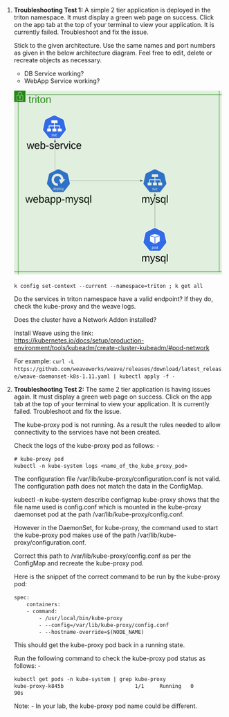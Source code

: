 1. **Troubleshooting Test 1:** A simple 2 tier application is deployed in the triton namespace. It must display a green web page on success. Click on the app tab at the top of your terminal to view your application. It is currently failed. Troubleshoot and fix the issue.


    Stick to the given architecture. Use the same names and port numbers as given in the below architecture diagram. Feel free to edit, delete or recreate objects as necessary.

    - DB Service working?
    - WebApp Service working?

    ![Alt text](network.png)

    `k config set-context --current --namespace=triton ; k get all`

    Do the services in triton namespace have a valid endpoint? If they do, check the kube-proxy and the weave logs.

    Does the cluster have a Network Addon installed?

    Install Weave using the link: https://kubernetes.io/docs/setup/production-environment/tools/kubeadm/create-cluster-kubeadm/#pod-network


    For example: `curl -L https://github.com/weaveworks/weave/releases/download/latest_release/weave-daemonset-k8s-1.11.yaml | kubectl apply -f -`

2. **Troubleshooting Test 2:** The same 2 tier application is having issues again. It must display a green web page on success. Click on the app tab at the top of your terminal to view your application. It is currently failed. Troubleshoot and fix the issue.

    The kube-proxy pod is not running. As a result the rules needed to allow connectivity to the services have not been created.

    Check the logs of the kube-proxy pod as follows: -
    ```
    # kube-proxy pod 
    kubectl -n kube-system logs <name_of_the_kube_proxy_pod>
    ```


    The configuration file /var/lib/kube-proxy/configuration.conf is not valid. The configuration path does not match the data in the ConfigMap.

    kubectl -n kube-system describe configmap kube-proxy shows that the file name used is config.conf which is mounted in the kube-proxy daemonset pod at the path /var/lib/kube-proxy/config.conf.


    However in the DaemonSet, for kube-proxy, the command used to start the kube-proxy pod makes use of the path /var/lib/kube-proxy/configuration.conf.

    Correct this path to /var/lib/kube-proxy/config.conf as per the ConfigMap and recreate the kube-proxy pod.

    Here is the snippet of the correct command to be run by the kube-proxy pod:

    ```
    spec:
        containers:
        - command:
            - /usr/local/bin/kube-proxy
            - --config=/var/lib/kube-proxy/config.conf
            - --hostname-override=$(NODE_NAME)
    ```


    This should get the kube-proxy pod back in a running state.


    Run the following command to check the kube-proxy pod status as follows: -


    ```
    kubectl get pods -n kube-system | grep kube-proxy
    kube-proxy-k845b                       1/1     Running   0          90s
    ```


    Note: - In your lab, the kube-proxy pod name could be different.

